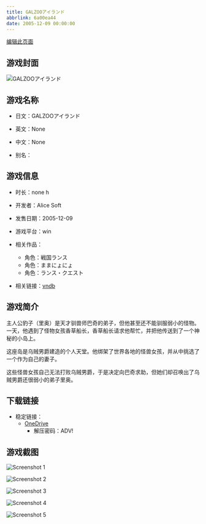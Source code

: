 ```yaml
---
title: GALZOOアイランド
abbrlink: 6a00ea44
date: 2005-12-09 00:00:00
---
```

[编辑此页面](https://github.com/ACG-3/ADV3-source/blob/main/source/_posts/games/ISLAND.md)

## 游戏封面

![GALZOOアイランド](https://pan.timero.xyz/d/onedrive/img_lib_001/ISLAND_cover.avif)


## 游戏名称

- 日文：GALZOOアイランド
- 英文：None
- 中文：None

- 别名：


## 游戏信息

- 时长：none h
- 开发者：Alice Soft
- 发售日期：2005-12-09
- 游戏平台：win
- 相关作品：
   - 角色：戦国ランス
   - 角色：ままにょにょ
   - 角色：ランス・クエスト

- 相关链接：[vndb](https://vndb.org/v334)


## 游戏简介

主人公豹子（里奥）是天才驯兽师巴奇的弟子，但他甚至还不能驯服弱小的怪物。一天，他遇到了怪物女孩香草船长，香草船长请求他帮忙，并把他传送到了一个神秘的小岛上。

这座岛是乌贼男爵建造的个人天堂。他绑架了世界各地的怪兽女孩，并从中挑选了一个作为自己的妻子。

这些怪兽女孩自己无法打败乌贼男爵，于是决定向巴奇求助，但她们却召唤出了乌贼男爵还很弱小的弟子里奥。




## 下载链接

- 稳定链接：
    - [OneDrive](https://pan.timero.xyz/onedrive/adv_lib_001/ISLAND)
        - 解压密码：ADV!



## 游戏截图


![Screenshot 1](https://pan.timero.xyz/d/onedrive/img_lib_001/ISLAND_Screenshot_1.avif)

![Screenshot 2](https://pan.timero.xyz/d/onedrive/img_lib_001/ISLAND_Screenshot_2.avif)

![Screenshot 3](https://pan.timero.xyz/d/onedrive/img_lib_001/ISLAND_Screenshot_3.avif)

![Screenshot 4](https://pan.timero.xyz/d/onedrive/img_lib_001/ISLAND_Screenshot_4.avif)

![Screenshot 5](https://pan.timero.xyz/d/onedrive/img_lib_001/ISLAND_Screenshot_5.avif)

